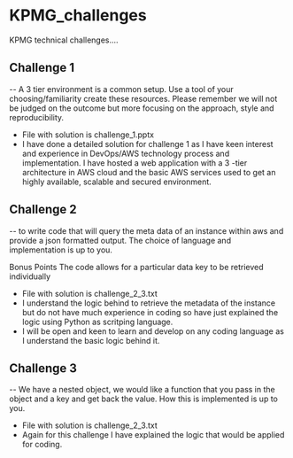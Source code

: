 # KPMG_challenges
KPMG technical challenges....

## Challenge 1
-- A 3 tier environment is a common setup. Use a tool of your choosing/familiarity create these resources. Please remember we will not be judged on the outcome but more focusing on the approach, style and reproducibility.

- File with solution is challenge_1.pptx
- I have done a detailed solution for challenge 1 as I have keen interest and experience in DevOps/AWS technology process and implementation. I have hosted a web application with a 3 -tier architecture in AWS cloud and the basic AWS services used to get an highly available, scalable and secured environment.


## Challenge 2
-- to write code that will query the meta data of an instance within aws and provide a json formatted output. The choice of language and implementation is up to you.
 
Bonus Points
The code allows for a particular data key to be retrieved individually
- File with solution is  challenge_2_3.txt
- I understand the logic behind to retrieve the metadata of the instance but do not have much experience in coding so have just explained the logic using Python as scritping language.  
- I will be open and keen to learn and develop on any coding language as I understand the basic logic behind it. 


## Challenge 3
-- We have a nested object, we would like a function that you pass in the object and a key and get back the value. How this is implemented is up to you.
- File with  solution is challenge_2_3.txt
- Again for this challenge I have explained the logic that would be  applied for coding.

